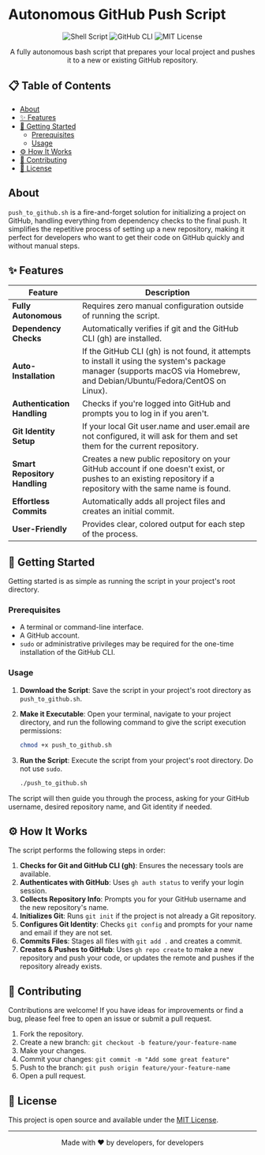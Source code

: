 

# Autonomous GitHub Push Script

<p align="center">
  <img src="https://img.shields.io/badge/Shell-Bash-blue?style=for-the-badge&logo=gnu-bash&logoColor=white" alt="Shell Script">
  <img src="https://img.shields.io/badge/GitHub-CLI-black?style=for-the-badge&logo=github" alt="GitHub CLI">
  <img src="https://img.shields.io/badge/License-MIT-green?style=for-the-badge" alt="MIT License">
</p>

<p align="center">
  A fully autonomous bash script that prepares your local project and pushes it to a new or existing GitHub repository.
</p>

## 📋 Table of Contents

- [About](#about)
- [✨ Features](#features)
- [🚀 Getting Started](#getting-started)
  - [Prerequisites](#prerequisites)
  - [Usage](#usage)
- [⚙️ How It Works](#how-it-works)
- [🤝 Contributing](#contributing)
- [📜 License](#license)

## About

`push_to_github.sh` is a fire-and-forget solution for initializing a project on GitHub, handling everything from dependency checks to the final push. It simplifies the repetitive process of setting up a new repository, making it perfect for developers who want to get their code on GitHub quickly and without manual steps.

## ✨ Features

| Feature | Description |
|---------|-------------|
| **Fully Autonomous** | Requires zero manual configuration outside of running the script. |
| **Dependency Checks** | Automatically verifies if git and the GitHub CLI (gh) are installed. |
| **Auto-Installation** | If the GitHub CLI (gh) is not found, it attempts to install it using the system's package manager (supports macOS via Homebrew, and Debian/Ubuntu/Fedora/CentOS on Linux). |
| **Authentication Handling** | Checks if you're logged into GitHub and prompts you to log in if you aren't. |
| **Git Identity Setup** | If your local Git user.name and user.email are not configured, it will ask for them and set them for the current repository. |
| **Smart Repository Handling** | Creates a new public repository on your GitHub account if one doesn't exist, or pushes to an existing repository if a repository with the same name is found. |
| **Effortless Commits** | Automatically adds all project files and creates an initial commit. |
| **User-Friendly** | Provides clear, colored output for each step of the process. |

## 🚀 Getting Started

Getting started is as simple as running the script in your project's root directory.

### Prerequisites

- A terminal or command-line interface.
- A GitHub account.
- `sudo` or administrative privileges may be required for the one-time installation of the GitHub CLI.

### Usage

1. **Download the Script**:
   Save the script in your project's root directory as `push_to_github.sh`.

2. **Make it Executable**:
   Open your terminal, navigate to your project directory, and run the following command to give the script execution permissions:
   ```bash
   chmod +x push_to_github.sh
   ```

3. **Run the Script**:
   Execute the script from your project's root directory. Do not use `sudo`.
   ```bash
   ./push_to_github.sh
   ```

The script will then guide you through the process, asking for your GitHub username, desired repository name, and Git identity if needed.

## ⚙️ How It Works

The script performs the following steps in order:

1. **Checks for Git and GitHub CLI (gh)**: Ensures the necessary tools are available.
2. **Authenticates with GitHub**: Uses `gh auth status` to verify your login session.
3. **Collects Repository Info**: Prompts you for your GitHub username and the new repository's name.
4. **Initializes Git**: Runs `git init` if the project is not already a Git repository.
5. **Configures Git Identity**: Checks `git config` and prompts for your name and email if they are not set.
6. **Commits Files**: Stages all files with `git add .` and creates a commit.
7. **Creates & Pushes to GitHub**: Uses `gh repo create` to make a new repository and push your code, or updates the remote and pushes if the repository already exists.

## 🤝 Contributing

Contributions are welcome! If you have ideas for improvements or find a bug, please feel free to open an issue or submit a pull request.

1. Fork the repository.
2. Create a new branch: `git checkout -b feature/your-feature-name`
3. Make your changes.
4. Commit your changes: `git commit -m "Add some great feature"`
5. Push to the branch: `git push origin feature/your-feature-name`
6. Open a pull request.

## 📜 License

This project is open source and available under the [MIT License](LICENSE).

---

<p align="center">
  Made with ❤️ by developers, for developers
</p>
